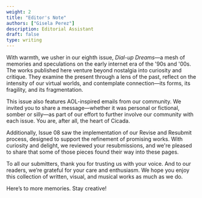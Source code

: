 ```yaml
---
weight: 2
title: "Editor's Note"
authors: ["Gisela Perez"]
description: Editorial Assistant
draft: false
type: writing
---
```


With warmth, we usher in our eighth issue, *Dial-up Dreams*—a mesh of memories and speculations on the early internet era of the '90s and '00s. The works published here venture beyond nostalgia into curiosity and critique. They examine the present through a lens of the past, reflect on the intensity of our virtual worlds, and contemplate connection—its forms, its fragility, and its fragmentation.

This issue also features AOL-inspired emails from our community. We invited you to share a message—whether it was personal or fictional, somber or silly—as part of our effort to further involve our community with each issue. You are, after all, the heart of Cicada. 

Additionally, Issue 08 saw the implementation of our Revise and Resubmit process, designed to support the refinement of promising works. With curiosity and delight, we reviewed your resubmissions, and we're pleased to share that some of those pieces found their way into these pages.

To all our submitters, thank you for trusting us with your voice. And to our readers, we’re grateful for your care and enthusiasm. We hope you enjoy this collection of written, visual, and musical works as much as we do. 

Here’s to more memories. Stay creative!